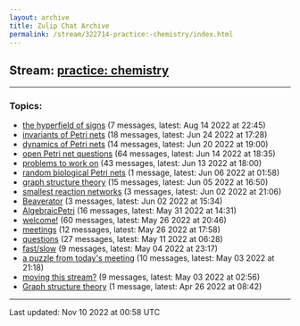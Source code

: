 ```yaml
---
layout: archive
title: Zulip Chat Archive
permalink: /stream/322714-practice:-chemistry/index.html
---
```


## Stream: [practice: chemistry](https://mattecapu.github.io/ct-zulip-archive/stream/322714-practice:-chemistry/index.html)
---

### Topics:

* [the hyperfield of signs](topic/topic_the.20hyperfield.20of.20signs.html) (7 messages, latest: Aug 14 2022 at 22:45)
* [invariants of Petri nets](topic/topic_invariants.20of.20Petri.20nets.html) (18 messages, latest: Jun 24 2022 at 17:28)
* [dynamics of Petri nets](topic/topic_dynamics.20of.20Petri.20nets.html) (14 messages, latest: Jun 20 2022 at 19:00)
* [open Petri net questions](topic/topic_open.20Petri.20net.20questions.html) (64 messages, latest: Jun 14 2022 at 18:35)
* [problems to work on](topic/topic_problems.20to.20work.20on.html) (43 messages, latest: Jun 13 2022 at 18:00)
* [random biological Petri nets](topic/topic_random.20biological.20Petri.20nets.html) (1 message, latest: Jun 06 2022 at 01:58)
* [graph structure theory](topic/topic_graph.20structure.20theory.html) (15 messages, latest: Jun 05 2022 at 16:50)
* [smallest reaction networks](topic/topic_smallest.20reaction.20networks.html) (3 messages, latest: Jun 02 2022 at 21:06)
* [Beaverator](topic/topic_Beaverator.html) (3 messages, latest: Jun 02 2022 at 15:34)
* [AlgebraicPetri](topic/topic_AlgebraicPetri.html) (16 messages, latest: May 31 2022 at 14:31)
* [welcome!](topic/topic_welcome!.html) (60 messages, latest: May 26 2022 at 20:46)
* [meetings](topic/topic_meetings.html) (12 messages, latest: May 26 2022 at 17:58)
* [questions](topic/topic_questions.html) (27 messages, latest: May 11 2022 at 06:28)
* [fast/slow](topic/topic_fast.2Fslow.html) (9 messages, latest: May 04 2022 at 23:17)
* [a puzzle from today's meeting](topic/topic_a.20puzzle.20from.20today's.20meeting.html) (10 messages, latest: May 03 2022 at 21:18)
* [moving this stream?](topic/topic_moving.20this.20stream.3F.html) (9 messages, latest: May 03 2022 at 02:56)
* [Graph structure theory](topic/topic_Graph.20structure.20theory.html) (1 message, latest: Apr 26 2022 at 08:42)

<hr><p>Last updated: Nov 10 2022 at 00:58 UTC</p>